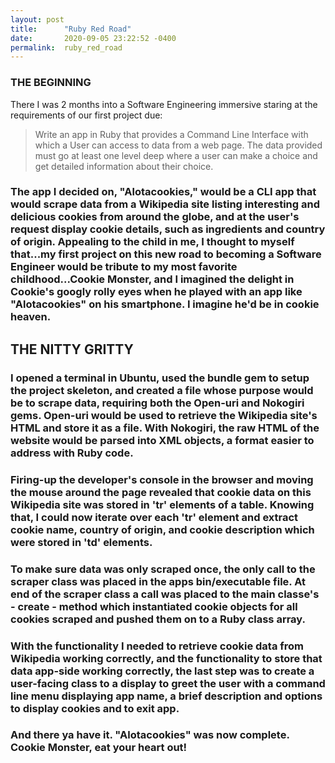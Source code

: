 ```yaml
---
layout: post
title:      "Ruby Red Road"
date:       2020-09-05 23:22:52 -0400
permalink:  ruby_red_road
---
```



### THE BEGINNING
There I was 2 months into a Software Engineering immersive staring at the requirements of our first project due:
> Write an app in Ruby that provides a Command Line Interface with which a User can access to data from a web page.
> The data provided must go at least one level deep where a user can make a choice and get detailed information about their choice.
### The app I decided on, "Alotacookies," would be a CLI app that would scrape data from a Wikipedia site listing interesting and delicious cookies from around the globe, and at the user's request display cookie details, such as ingredients and country of origin.  Appealing to the child in me, I thought to myself that...my first project on this new road to becoming a Software Engineer would be tribute to my most favorite childhood...Cookie Monster, and I imagined the delight in Cookie's googly rolly eyes when he played with an app like "Alotacookies" on his smartphone. I imagine he'd be in cookie heaven.

## THE NITTY GRITTY
### I opened a terminal in Ubuntu, used the bundle gem to setup the project skeleton, and created a file whose purpose would be to scrape data, requiring both the Open-uri and Nokogiri gems. Open-uri would be used to retrieve the Wikipedia site's HTML and store it as a file.  With Nokogiri, the raw HTML of the website would be parsed into XML objects, a format easier to address with Ruby code.
### Firing-up the developer's console in the browser and moving the mouse around the page revealed that cookie data on this Wikipedia site was stored in 'tr' elements of a table.  Knowing that, I could now iterate over each 'tr' element and extract cookie name, country of origin, and cookie description which were stored in 'td' elements.
### To make sure data was only scraped once, the only call to the scraper class was placed in the apps bin/executable file.  At end of the scraper class a call was placed to the main classe's - create - method which instantiated cookie objects for all cookies scraped and pushed them on to a Ruby class array.
### With the functionality I needed to retrieve cookie data from Wikipedia working correctly, and the functionality to store that data app-side working correctly, the last step was to create a user-facing class to a display to greet the user with a command line menu displaying app name, a brief description and options to display cookies and to exit app.
### And there ya have it. "Alotacookies" was now complete. Cookie Monster, eat your heart out!
